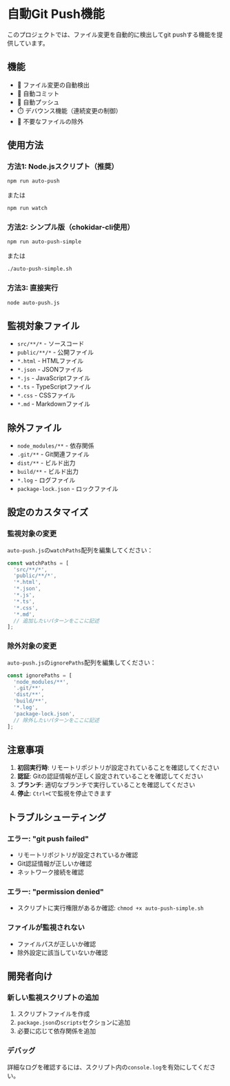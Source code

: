 # 自動Git Push機能

このプロジェクトでは、ファイル変更を自動的に検出してgit pushする機能を提供しています。

## 機能

- 📝 ファイル変更の自動検出
- 💾 自動コミット
- 🚀 自動プッシュ
- ⏱️ デバウンス機能（連続変更の制御）
- 🚫 不要なファイルの除外

## 使用方法

### 方法1: Node.jsスクリプト（推奨）

```bash
npm run auto-push
```

または

```bash
npm run watch
```

### 方法2: シンプル版（chokidar-cli使用）

```bash
npm run auto-push-simple
```

または

```bash
./auto-push-simple.sh
```

### 方法3: 直接実行

```bash
node auto-push.js
```

## 監視対象ファイル

- `src/**/*` - ソースコード
- `public/**/*` - 公開ファイル
- `*.html` - HTMLファイル
- `*.json` - JSONファイル
- `*.js` - JavaScriptファイル
- `*.ts` - TypeScriptファイル
- `*.css` - CSSファイル
- `*.md` - Markdownファイル

## 除外ファイル

- `node_modules/**` - 依存関係
- `.git/**` - Git関連ファイル
- `dist/**` - ビルド出力
- `build/**` - ビルド出力
- `*.log` - ログファイル
- `package-lock.json` - ロックファイル

## 設定のカスタマイズ

### 監視対象の変更

`auto-push.js`の`watchPaths`配列を編集してください：

```javascript
const watchPaths = [
  'src/**/*',
  'public/**/*',
  '*.html',
  '*.json',
  '*.js',
  '*.ts',
  '*.css',
  '*.md',
  // 追加したいパターンをここに記述
];
```

### 除外対象の変更

`auto-push.js`の`ignorePaths`配列を編集してください：

```javascript
const ignorePaths = [
  'node_modules/**',
  '.git/**',
  'dist/**',
  'build/**',
  '*.log',
  'package-lock.json',
  // 除外したいパターンをここに記述
];
```

## 注意事項

1. **初回実行時**: リモートリポジトリが設定されていることを確認してください
2. **認証**: Gitの認証情報が正しく設定されていることを確認してください
3. **ブランチ**: 適切なブランチで実行していることを確認してください
4. **停止**: `Ctrl+C`で監視を停止できます

## トラブルシューティング

### エラー: "git push failed"

- リモートリポジトリが設定されているか確認
- Git認証情報が正しいか確認
- ネットワーク接続を確認

### エラー: "permission denied"

- スクリプトに実行権限があるか確認: `chmod +x auto-push-simple.sh`

### ファイルが監視されない

- ファイルパスが正しいか確認
- 除外設定に該当していないか確認

## 開発者向け

### 新しい監視スクリプトの追加

1. スクリプトファイルを作成
2. `package.json`の`scripts`セクションに追加
3. 必要に応じて依存関係を追加

### デバッグ

詳細なログを確認するには、スクリプト内の`console.log`を有効にしてください。 